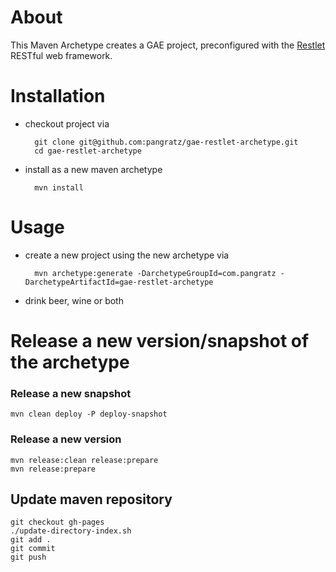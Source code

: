 # About

This Maven Archetype creates a GAE project, preconfigured with the [Restlet](http://www.restlet.org/) RESTful web framework.

# Installation

* checkout project via

		git clone git@github.com:pangratz/gae-restlet-archetype.git
		cd gae-restlet-archetype
		
* install as a new maven archetype

		mvn install

# Usage

* create a new project using the new archetype via

		mvn archetype:generate -DarchetypeGroupId=com.pangratz -DarchetypeArtifactId=gae-restlet-archetype
		
* drink beer, wine or both

# Release a new version/snapshot of the archetype

### Release a new snapshot

	mvn clean deploy -P deploy-snapshot

### Release a new version

	mvn release:clean release:prepare
	mvn release:prepare
	
## Update maven repository

	git checkout gh-pages
	./update-directory-index.sh
	git add .
	git commit
	git push